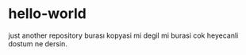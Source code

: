 # hello-world
just another repository
burası kopyasi mi degil mi 
burasi cok heyecanli dostum ne dersin.

